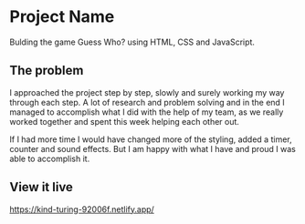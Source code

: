 # Project Name

Bulding the game Guess Who? using HTML, CSS and JavaScript.

## The problem

I approached the project step by step, slowly and surely working my way through each step. A lot of research and problem solving and in the end I managed to accomplish what I did with the help of my team, as we really worked together and spent this week helping each other out.

If I had more time I would have changed more of the styling, added a timer, counter and sound effects. But I am happy with what I have and proud I was able to accomplish it. 


## View it live

https://kind-turing-92006f.netlify.app/